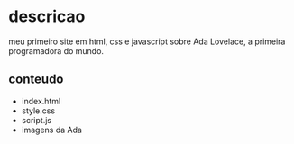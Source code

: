 # descricao  
meu primeiro site em html, css e javascript sobre Ada Lovelace, a primeira programadora do mundo. 

## conteudo 
- index.html 
- style.css
- script.js 
- imagens da Ada 